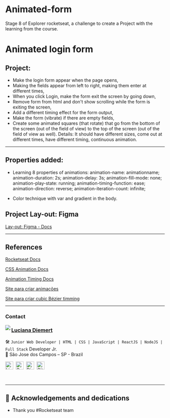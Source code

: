 # Animated-form
Stage 8 of Explorer rocketseat, a challenge to create a Project with the learning from the course.

#  Animated login form


## Project:
-  Make the login form appear when the page opens,
-  Making the fields appear from left to right, making them enter at different times,
-  When you click Login, make the form exit the screen by going down,
-  Remove form from html and don't show scrolling while the form is exiting the screen,
-  Add a different timing effect for the form output,
-  Make the form (vibrate) if there are empty fields,
-  Create some animated squares (that rotate) that go from the bottom of the screen (out of the field of view) to the top of the screen (out of the field of view as well). Details: It should have different sizes, come out at different times, have different timing, continuous animation.

-----------------------------

## Properties added:


- Learning 8 properties of animations: animation-name: animationname; animation-duration: 2s; animation-delay: 3s; animation-fill-mode: none; animation-play-state: running; animation-timing-function: ease; animation-direction: reverse; animation-iteration-count: infinite;

- Color technique with var and gradient in the body.


## Project Lay-out: Figma

[Lay-out: Figma - Docs]( https://www.figma.com/file/JS50ze5ZTa1l33KQLhBvR6/Untitled?t=M6ArwoIkXvcFJjHX-0)

 ------------------------

## References

[Rocketseat Docs](https://github.com/rocketseat-content/youtube-form-animate-css-js-puro)

[CSS Animation Docs](https://developer.mozilla.org/en-US/docs/Web/CSS/CSS_Animations/Using_CSS_animations)

[Animation Timing Docs](https://developer.mozilla.org/en-US/docs/Web/CSS/animation-timing-function)

[Site para criar animações](http://animista.net/play/basic/scale-up)

[Site para criar cubic Bézier timming](https://matthewlein.com/tools/ceaser)

----------------------

### Contact

<img align="left" src="https://www.github.com/ludiemert.png?size=150">

### [**Luciana Diemert**](https://github.com/ludiemert)

🛠 `Junior Web Developer | HTML | CSS | JavaScript | ReactJS | NodeJS | Full Stack` Developer Jr. <br>
📍 São Jose dos Campos – SP - Brazil

<a href="https://www.linkedin.com/in/lucianadiemert" target="_blank"><img src="https://img.shields.io/badge/LinkedIn-0077B5?style=flat&logo=linkedin&logoColor=white" alt="LinkedIn Badge" height="25"></a>&nbsp;
<a href="mailto:lucianadiemert@gmail.com" target="_blank"><img src="https://img.shields.io/badge/Gmail-D14836?style=flat&logo=gmail&logoColor=white" alt="Gmail Badge" height="25"></a>&nbsp;
<a href="#"><img src="https://img.shields.io/badge/Discord-%237289DA.svg?logo=discord&logoColor=white" title="LuDiem#0654" alt="Discord Badge" height="25"></a>&nbsp;
<a href="https://www.github.com/ludiemert" target="_blank"><img src="https://img.shields.io/badge/GitHub-100000?style=flat&logo=github&logoColor=white" alt="GitHub Badge" height="25"></a>&nbsp;

<br clear="left"/>

------------------
## 🎁 Acknowledgements and dedications

* Thank you #Rocketseat team



